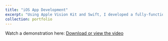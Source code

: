 ```yaml
---
title: "iOS App Development"
excerpt: "Using Apple Vision Kit and Swift, I developed a fully-functional iOS App, released onto the App Store<br/><img src='/images/scanner_screenshot.png'>"
collection: portfolio
---
```


Watch a demonstration here: <a href="/files/Scanner.txt_preview.MP4" target="_blank">Download or view the video</a>


